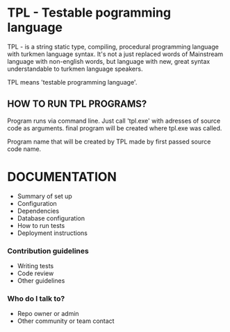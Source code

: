 # TPL - Testable pogramming language #

TPL - is a string static type, compiling, procedural programming language with turkmen language syntax. It's not a just replaced words of Mainstream language with non-english words, but language with new, great syntax understandable to turkmen language speakers.

TPL means 'testable programming language'.

## HOW TO RUN TPL PROGRAMS? ##

Program runs via command line. Just call 'tpl.exe' with adresses of source code as arguments. final program will be created where tpl.exe was called.

Program name that will be created by TPL made by first passed source code name.

# DOCUMENTATION #

* Summary of set up
* Configuration
* Dependencies
* Database configuration
* How to run tests
* Deployment instructions

### Contribution guidelines ###

* Writing tests
* Code review
* Other guidelines

### Who do I talk to? ###

* Repo owner or admin
* Other community or team contact